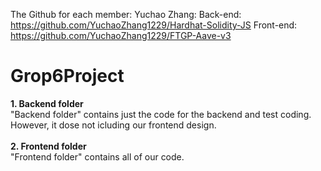 The Github for each member:
Yuchao Zhang:
Back-end: https://github.com/YuchaoZhang1229/Hardhat-Solidity-JS
Front-end: https://github.com/YuchaoZhang1229/FTGP-Aave-v3


# Grop6Project
 **1. Backend folder** <br />
 "Backend folder" contains just the code for the backend and test coding. However, it dose not icluding our frontend design.<br /><br />
 **2. Frontend folder** <br />
 "Frontend folder" contains all of our code.
  
